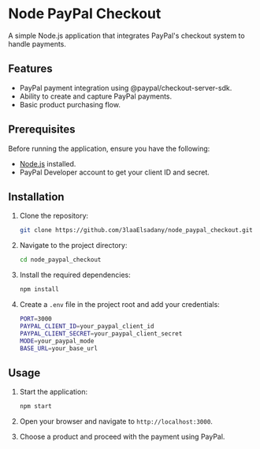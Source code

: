 # Node PayPal Checkout

A simple Node.js application that integrates PayPal's checkout system to handle payments.

## Features

- PayPal payment integration using @paypal/checkout-server-sdk.
- Ability to create and capture PayPal payments.
- Basic product purchasing flow.

## Prerequisites

Before running the application, ensure you have the following:

- [Node.js](https://nodejs.org/) installed.
- PayPal Developer account to get your client ID and secret.

## Installation

1. Clone the repository:

   ```bash
   git clone https://github.com/3laaElsadany/node_paypal_checkout.git
   ```

2. Navigate to the project directory:

   ```bash
   cd node_paypal_checkout
   ```

3. Install the required dependencies:

   ```bash
   npm install
   ```

4. Create a `.env` file in the project root and add your credentials:

   ```bash
   PORT=3000
   PAYPAL_CLIENT_ID=your_paypal_client_id
   PAYPAL_CLIENT_SECRET=your_paypal_client_secret
   MODE=your_paypal_mode
   BASE_URL=your_base_url
   ```

## Usage

1. Start the application:

   ```bash
   npm start
   ```

2. Open your browser and navigate to `http://localhost:3000`.

3. Choose a product and proceed with the payment using PayPal.

